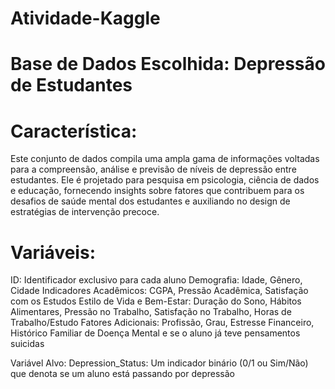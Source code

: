 # Atividade-Kaggle

# Base de Dados Escolhida: Depressão de Estudantes

# Característica:
Este conjunto de dados compila uma ampla gama de informações voltadas para a compreensão, análise e previsão de níveis de depressão entre estudantes. Ele é projetado para pesquisa em psicologia, ciência de dados e educação, fornecendo insights sobre fatores que contribuem para os desafios de saúde mental dos estudantes e auxiliando no design de estratégias de intervenção precoce.

# Variáveis:
ID: Identificador exclusivo para cada aluno
Demografia: Idade, Gênero, Cidade
Indicadores Acadêmicos: CGPA, Pressão Acadêmica, Satisfação com os Estudos
Estilo de Vida e Bem-Estar: Duração do Sono, Hábitos Alimentares, Pressão no Trabalho, Satisfação no Trabalho, Horas de Trabalho/Estudo
Fatores Adicionais: Profissão, Grau, Estresse Financeiro, Histórico Familiar de Doença Mental e se o aluno já teve pensamentos suicidas

Variável Alvo:
Depression_Status: Um indicador binário (0/1 ou Sim/Não) que denota se um aluno está passando por depressão
